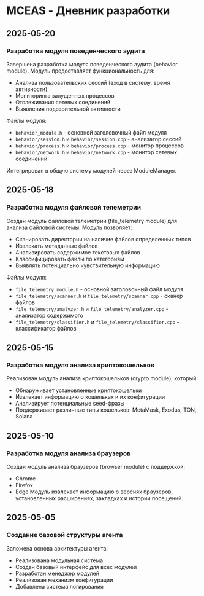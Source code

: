 # MCEAS - Дневник разработки

## 2025-05-20

### Разработка модуля поведенческого аудита
Завершена разработка модуля поведенческого аудита (behavior module). Модуль предоставляет функциональность для:
- Анализа пользовательских сессий (вход в систему, время активности)
- Мониторинга запущенных процессов
- Отслеживания сетевых соединений
- Выявления подозрительной активности

Файлы модуля:
- `behavior_module.h` - основной заголовочный файл модуля
- `behavior/session.h` и `behavior/session.cpp` - анализатор сессий
- `behavior/process.h` и `behavior/process.cpp` - монитор процессов
- `behavior/network.h` и `behavior/network.cpp` - монитор сетевых соединений

Интегрирован в общую систему модулей через ModuleManager.

## 2025-05-18

### Разработка модуля файловой телеметрии
Создан модуль файловой телеметрии (file_telemetry module) для анализа файловой системы. Модуль позволяет:
- Сканировать директории на наличие файлов определенных типов
- Извлекать метаданные файлов
- Анализировать содержимое текстовых файлов
- Классифицировать файлы по категориям
- Выявлять потенциально чувствительную информацию

Файлы модуля:
- `file_telemetry_module.h` - основной заголовочный файл модуля
- `file_telemetry/scanner.h` и `file_telemetry/scanner.cpp` - сканер файлов
- `file_telemetry/analyzer.h` и `file_telemetry/analyzer.cpp` - анализатор содержимого
- `file_telemetry/classifier.h` и `file_telemetry/classifier.cpp` - классификатор файлов

## 2025-05-15

### Разработка модуля анализа криптокошельков
Реализован модуль анализа криптокошельков (crypto module), который:
- Обнаруживает установленные криптокошельки
- Извлекает информацию о кошельках и их конфигурации
- Анализирует потенциальные seed-фразы
- Поддерживает различные типы кошельков: MetaMask, Exodus, TON, Solana

## 2025-05-10

### Разработка модуля анализа браузеров
Создан модуль анализа браузеров (browser module) с поддержкой:
- Chrome
- Firefox
- Edge
Модуль извлекает информацию о версиях браузеров, установленных расширениях, закладках и истории посещений.

## 2025-05-05

### Создание базовой структуры агента
Заложена основа архитектуры агента:
- Реализована модульная система
- Создан базовый интерфейс для всех модулей
- Разработан менеджер модулей
- Реализован механизм конфигурации
- Добавлена система логирования